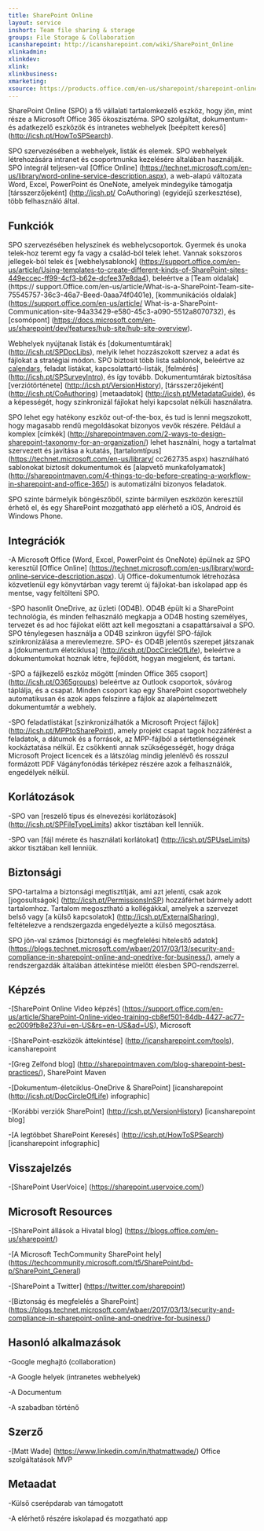 ```yaml
---
title: SharePoint Online
layout: service
inshort: Team file sharing & storage
groups: File Storage & Collaboration
icansharepoint: http://icansharepoint.com/wiki/SharePoint_Online
xlinkadmin: 
xlinkdev: 
xlink: 
xlinkbusiness: 
xmarketing: 
xsource: https://products.office.com/en-us/sharepoint/sharepoint-online-collaboration-software
---
```


SharePoint Online (SPO) a fő vállalati tartalomkezelő eszköz, hogy jön, mint része a Microsoft Office 365 ökoszisztéma. SPO szolgáltat, dokumentum- és adatkezelő eszközök és intranetes webhelyek [beépített kereső] (http://icsh.pt/HowToSPSearch).

SPO szervezésében a webhelyek, listák és elemek. SPO webhelyek létrehozására intranet és csoportmunka kezelésére általában használják. SPO integrál teljesen-val [Office Online] (https://technet.microsoft.com/en-us/library/word-online-service-description.aspx), a web-alapú változata Word, Excel, PowerPoint és OneNote, amelyek mindegyike támogatja [társszerzőjeként] (http://icsh.pt/ CoAuthoring) (egyidejű szerkesztése), több felhasználó által.

Funkciók
---------

SPO szervezésében helyszínek és webhelycsoportok. Gyermek és unoka telek-hoz teremt egy fa vagy a család-ból telek lehet. Vannak sokszoros jellegek-ból telek és [webhelysablonok] (https://support.office.com/en-us/article/Using-templates-to-create-different-kinds-of-SharePoint-sites-449eccec-ff99-4cf3-b62e-dcfee37e8da4), beleértve a [Team oldalak] (https:// support.Office.com/en-us/article/What-is-a-SharePoint-Team-site-75545757-36c3-46a7-Beed-0aaa74f0401e), [kommunikációs oldalak] (https://support.office.com/en-us/article/ What-is-a-SharePoint-Communication-site-94a33429-e580-45c3-a090-5512a8070732), és [csomópont] (https://docs.microsoft.com/en-us/sharepoint/dev/features/hub-site/hub-site-overview).

Webhelyek nyújtanak listák és [dokumentumtárak] (http://icsh.pt/SPDocLibs), melyik lehet hozzászokott szervez a adat és fájlokat a stratégiai módon. SPO biztosít több lista sablonok, beleértve az [calendars](https//icsh.pt/SPCalendars), feladat listákat, kapcsolattartó-listák, [felmérés] (http://icsh.pt/SPSurveyIntro), és így tovább. Dokumentumtárak biztosítása [verziótörténete] (http://icsh.pt/VersionHistory), [társszerzőjeként] (http://icsh.pt/CoAuthoring) [metaadatok] (http://icsh.pt/MetadataGuide), és a képességét, hogy szinkronizál fájlokat helyi kapcsolat nélküli használatra.

SPO lehet egy hatékony eszköz out-of-the-box, és tud is lenni megszokott, hogy magasabb rendű megoldásokat bizonyos vevők részére. Például a komplex [címkék] (http://sharepointmaven.com/2-ways-to-design-sharepoint-taxonomy-for-an-organization/) lehet használni, hogy a tartalmat szervezett és javítása a kutatás, [tartalomtípus] (https://technet.microsoft.com/en-us/library/ cc262735.aspx) használható sablonokat biztosít dokumentumok és [alapvető munkafolyamatok] (http://sharepointmaven.com/4-things-to-do-before-creating-a-workflow-in-sharepoint-and-office-365/) is automatizálni bizonyos feladatok.

SPO szinte bármelyik böngészőből, szinte bármilyen eszközön keresztül érhető el, és egy SharePoint mozgatható app elérhető a iOS, Android és Windows Phone.

Integrációk
---------

-A Microsoft Office (Word, Excel, PowerPoint és OneNote) épülnek az SPO keresztül [Office Online] (https://technet.microsoft.com/en-us/library/word-online-service-description.aspx). Új Office-dokumentumok létrehozása közvetlenül egy könyvtárban vagy teremt új fájlokat-ban iskolapad app és mentse, vagy feltölteni SPO.

-SPO hasonlít OneDrive, az üzleti (OD4B). OD4B épült ki a SharePoint technológia, és minden felhasználó megkapja a OD4B hosting személyes, tervezet és ad hoc fájlokat előtt azt kell megosztani a csapattársaival a SPO. SPO ténylegesen használja a OD4B szinkron ügyfél SPO-fájlok szinkronizálása a merevlemezre. SPO- és OD4B jelentős szerepet játszanak a [dokumentum életciklusa] (http://icsh.pt/DocCircleOfLife), beleértve a dokumentumokat hoznak létre, fejlődött, hogyan megjelent, és tartani.

-SPO a fájlkezelő eszköz mögött [minden Office 365 csoport] (http://icsh.pt/O365groups) beleértve az Outlook csoportok, sóvárog táplálja, és a csapat. Minden csoport kap egy SharePoint csoportwebhely automatikusan és azok apps felszínre a fájlok az alapértelmezett dokumentumtár a webhely.

-SPO feladatlistákat [szinkronizálhatók a Microsoft Project fájlok] (http://icsh.pt/MPPtoSharePoint), amely projekt csapat tagok hozzáférést a feladatok, a dátumok és a források, az MPP-fájlból a sértetlenségének kockáztatása nélkül. Ez csökkenti annak szükségességét, hogy drága Microsoft Project licencek és a látszólag mindig jelenlévő és rosszul formázott PDF Vágányfonódás térképez részére azok a felhasználók, engedélyek nélkül.

Korlátozások
---------

-SPO van [reszelő típus és elnevezési korlátozások] (http://icsh.pt/SPFileTypeLimits) akkor tisztában kell lenniük.

-SPO van [fájl mérete és használati korlátokat] (http://icsh.pt/SPUseLimits) akkor tisztában kell lenniük.

Biztonsági
---------

SPO-tartalma a biztonsági megtisztítják, ami azt jelenti, csak azok [jogosultságok] (http://icsh.pt/PermissionsInSP) hozzáférhet bármely adott tartalomhoz. Tartalom megosztható a kollégákkal, amelyek a szervezet belső vagy [a külső kapcsolatok] (http://icsh.pt/ExternalSharing), feltételezve a rendszergazda engedélyezte a külső megosztása.

SPO jön-val számos [biztonsági és megfelelési hitelesítő adatok] (https://blogs.technet.microsoft.com/wbaer/2017/03/13/security-and-compliance-in-sharepoint-online-and-onedrive-for-business/), amely a rendszergazdák általában áttekintése mielőtt élesben SPO-rendszerrel.

Képzés
---------

-[SharePoint Online Video képzés] (https://support.office.com/en-us/article/SharePoint-Online-video-training-cb8ef501-84db-4427-ac77-ec2009fb8e23?ui=en-US&rs=en-US&ad=US), Microsoft

-[SharePoint-eszközök áttekintése] (http://icansharepoint.com/tools), icansharepoint

-[Greg Zelfond blog] (http://sharepointmaven.com/blog-sharepoint-best-practices/), SharePoint Maven

-[Dokumentum-életciklus-OneDrive & SharePoint] \[icansharepoint (http://icsh.pt/DocCircleOfLife)
    infographic\]

-[Korábbi verziók SharePoint] (http://icsh.pt/VersionHistory)
    \[icansharepoint blog\]

-[A legtöbbet SharePoint
    Keresés] (http://icsh.pt/HowToSPSearch) \[icansharepoint infographic\]

Visszajelzés
---------

-[SharePoint UserVoice] (https://sharepoint.uservoice.com/)

Microsoft Resources
---------

-[SharePoint állások a Hivatal blog] (https://blogs.office.com/en-us/sharepoint/)

-[A Microsoft TechCommunity SharePoint hely] (https://techcommunity.microsoft.com/t5/SharePoint/bd-p/SharePoint_General)

-[SharePoint a Twitter] (https://twitter.com/sharepoint)

-[Biztonság és megfelelés a SharePoint] (https://blogs.technet.microsoft.com/wbaer/2017/03/13/security-and-compliance-in-sharepoint-online-and-onedrive-for-business/)


Hasonló alkalmazások
--------------------

-Google meghajtó (collaboration)

-A Google helyek (intranetes webhelyek)

-A Documentum

-A szabadban történő

Szerző
---------

-[Matt Wade] (https://www.linkedin.com/in/thatmattwade/) Office szolgáltatások MVP

Metaadat
--------

-Külső cserépdarab van támogatott

-A elérhető részére iskolapad és mozgatható app


